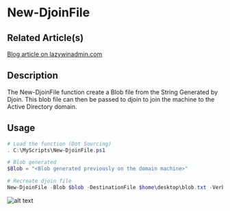 [NewDjoinFile01]: https://github.com/lazywinadmin/PowerShell/blob/master/TOOL-New-DjoinFile/media/New-DjoinFile01.png
New-DjoinFile
===================
## Related Article(s)
[Blog article on lazywinadmin.com](http://www.lazywinadmin.com/2016/07/offline-domain-join-recreating-blob.html)

## Description

The New-DjoinFile function create a Blob file from the String Generated by Djoin.
This blob file can then be passed to djoin to join the machine to the Active Directory domain.

## Usage

```PowerShell
# Load the function (Dot Sourcing)
. C:\MyScripts\New-DjoinFile.ps1

# Blob generated
$Blob = "<Blob generated previously on the domain machine>"

# Recreate djoin file
New-DjoinFile -Blob $blob -DestinationFile $home\desktop\blob.txt -Verbose
```

![alt text][NewDjoinFile01]

